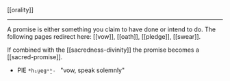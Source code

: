 [[orality]]

---

A promise is either something you claim to have done or intend to do. The following pages redirect here: [[vow]], [[oath]], [[pledge]], [[swear]].

If combined with the [[sacredness-divinity]] the promise becomes a [[sacred-promise]].

- PIE `*h₁u̯egᵘ̯ʰ- ` "vow, speak solemnly"